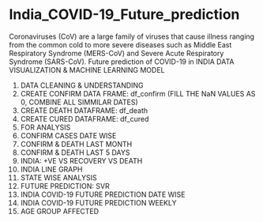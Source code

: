 # India_COVID-19_Future_prediction
Coronaviruses (CoV) are a large family of viruses that cause illness ranging from the common cold to more severe diseases such as Middle East Respiratory Syndrome (MERS-CoV) and Severe Acute Respiratory Syndrome (SARS-CoV). 
Future prediction of COVID-19 in INDIA
DATA VISUALIZATION & MACHINE LEARNING MODEL
1. DATA CLEANING & UNDERSTANDING
2. CREATE CONFIRM DATA FRAME: df_confirm (FILL THE NaN VALUES AS 0, COMBINE ALL SIMMILAR DATES)
3. CREATE DEATH DATAFRAME: df_death
4. CREATE CURED DATAFRAME: df_cured
5. FOR ANALYSIS
6. CONFIRM CASES DATE WISE
7. CONFIRM & DEATH LAST MONTH
8. CONFIRM & DEATH LAST 5 DAYS
9. INDIA: +VE VS RECOVERY VS DEATH
10. INDIA LINE GRAPH
11. STATE WISE ANALYSIS
12. FUTURE PREDICTION: SVR
13. INDIA COVID-19 FUTURE PREDICTION DATE WISE
14. INDIA COVID-19 FUTURE PREDICTION WEEKLY
15. AGE GROUP AFFECTED
